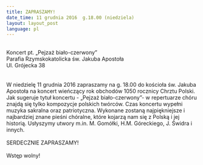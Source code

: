 ```yaml
---
title: ZAPRASZAMY!
date_time: 11 grudnia 2016  g.18.00 (niedziela)
layout: layout_post
language: pl
---
```

<br>
Koncert pt. „Pejzaż biało-czerwony” <br>
Parafia Rzymskokatolicka  św. Jakuba Apostoła <br>
Ul. Grójecka 38<br>
<br><br> 
W niedzielę 11 grudnia 2016 zapraszamy na g. 18.00 do kościoła św. Jakuba Apostoła
na koncert wieńczący rok obchodów 1050 rocznicy Chrztu Polski. 
Jak sugeruje tytuł koncertu - „Pejzaż biało-czerwony”-  w repertuarze chóru znajdą się tylko kompozycje
polskich twórców. Czas koncertu wypełni muzyka sakralna oraz patriotyczna.
Wykonane zostaną najpiękniejsze i najbardziej znane pieśni chóralne, które kojarzą nam się z Polską
i jej historią. Usłyszymy utwory m.in. M. Gomółki, H.M. Góreckiego, J. Świdra i innych.
<br><br>
SERDECZNIE ZAPRASZAMY!
<br><br>
Wstęp wolny!
<br>




